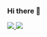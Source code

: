 ### Hi there 👋

<a href="https://blog.naver.com/lio97" target="_blank">
  <img src="https://img.shields.io/badge/Blog-000000?style=social&logo=naver&logoColor=03C75A"/>
</a>

<a href="[https://blog.naver.com/lio97](https://www.instagram.com/so0yeon__?igsh=MXY1ZTBoemg4NW1mNA%3D%3D&utm_source=qr)" target="_blank">
  <img src="https://img.shields.io/badge/Instagram-000000?style=social&logo=instagram&logoColor=E4405F"/>
</a>
